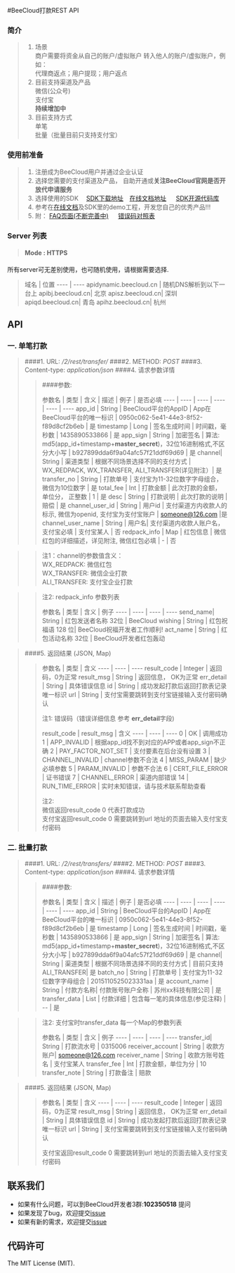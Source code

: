 #BeeCloud打款REST API

### 简介

>1. 场景  
>商户需要将资金从自己的账户/虚拟账户 转入他人的账户/虚拟账户，例如：  
>代理商返点；用户提现；用户返点
>2. 目前支持渠道及产品  
>微信(公众号)  
>支付宝  
>**持续增加中**
>3. 目前支持方式  
>单笔  
>批量（批量目前只支持支付宝）
	
### 使用前准备
> 1. 注册成为BeeCloud用户并通过企业认证
> 3. 选择您需要的支付渠道及产品， 自助开通或**关注BeeCloud官网是否开放代申请服务**
> 4. 选择使用的SDK  &ensp;&ensp;[SDK下载地址](https://beecloud.cn/download/)&ensp;&ensp;[在线文档地址](https://beecloud.cn/doc/) &ensp;&ensp; [SDK开源代码库](https://github.com/beecloud/)
> 5. 参考在[在线文档](https://beecloud.cn/doc/)及SDK里的demo工程，开发您自己的优秀产品!!!
> 6. 附： [FAQ页面(不断完善中)](https://beecloud.cn/faq/) &ensp;&ensp; [错误码对照表](https://github.com/beecloud/beecloud-rest-api/tree/master/error%20code)

### Server 列表
>#### Mode : HTTPS
所有server可无差别使用，也可随机使用，请根据需要选择.

>域名 | 位置
---- | ----
apidynamic.beecloud.cn | 随机DNS解析到以下一台上
apibj.beecloud.cn| 北京 
apisz.beecloud.cn| 深圳 
apiqd.beecloud.cn| 青岛 
apihz.beecloud.cn| 杭州 
	
## API

### 一. 单笔打款
> ####1. URL: */2/rest/transfer/*
> ####2. METHOD: *POST*
> ####3. Content-type: *application/json*
> ####4. 请求参数详情
> > ####参数:
> > 
> > 参数名 | 类型 | 含义 | 描述 | 例子 | 是否必填
----  | ---- | ---- | ---- | ---- | ----
app_id | String | BeeCloud平台的AppID | App在BeeCloud平台的唯一标识 | 0950c062-5e41-44e3-8f52-f89d8cf2b6eb | 是
timestamp | Long | 签名生成时间 | 时间戳，毫秒数 | 1435890533866 | 是
app_sign | String | 加密签名 | 算法: md5(app\_id+timestamp+**master\_secret**)，32位16进制格式,不区分大小写 | b927899dda6f9a04afc57f21ddf69d69 | 是
channel| String | 渠道类型 | 根据不同场景选择不同的支付方式 | WX_REDPACK, WX\_TRANSFER, ALI\_TRANSFER(详见附注）| 是
transfer_no | String | 打款单号 | 支付宝为11-32位数字字母组合， 微信为10位数字 | 是
total_fee | Int | 打款金额 | 此次打款的金额， 单位分， 正整数 | 1 | 是
desc | String | 打款说明 | 此次打款的说明 | 赔偿 | 是
channel_user\_id | String | 用户id | 支付渠道方内收款人的标示, 微信为openid, 支付宝为支付宝账户 | someone@126.com |是
channel_user\_name | String | 用户名| 支付渠道内收款人账户名， 支付宝必填 | 支付宝某人 | 否
redpack_info | Map | 红包信息 | 微信红包的详细描述，详见附注, 微信红包必填 | - | 否

>> 注1：channel的参数值含义：  
WX\_REDPACK: 微信红包  
WX\_TRANSFER: 微信企业打款  
ALI_TRANSFER: 支付宝企业打款 

>> 注2: redpack_info 参数列表
>> 
>> 参数名 | 类型 | 含义 | 例子
---- | ---- | ---- | ----
send_name| String | 红包发送者名称 32位 | BeeCloud
wishing | String | 红包祝福语 128 位| BeeCloud祝福开发者工作顺利!
act_name | String | 红包活动名称 32位 | BeeCloud开发者红包轰动

> ####5. 返回结果 (JSON, Map)
>> 
>> 参数名 | 类型 | 含义 
---- | ---- | ----
result_code | Integer | 返回码，0为正常
result_msg  | String | 返回信息， OK为正常
err_detail  | String | 具体错误信息
id  | String | 成功发起打款后返回打款表记录唯一标识
url | String | 支付宝需要跳转到支付宝链接输入支付密码确认
>> 
>> 注1: 错误码（错误详细信息 参考 **err_detail**字段)
>> 
>> result_code | result_msg             | 含义
----        | ----      		       | ----
0           | OK                     | 调用成功
1           | APP\_INVALID           | 根据app\_id找不到对应的APP或者app\_sign不正确
2           | PAY\_FACTOR_NOT\_SET   | 支付要素在后台没有设置
3           | CHANNEL\_INVALID       | channel参数不合法
4           | MISS\_PARAM            | 缺少必填参数
5           | PARAM\_INVALID         | 参数不合法
6           | CERT\_FILE\_ERROR      | 证书错误
7           | CHANNEL\_ERROR         | 渠道内部错误
14          | RUN\_TIME_ERROR        | 实时未知错误，请与技术联系帮助查看
>> 
>> 注2:  
>> 微信返回result_code 0 代表打款成功  
>> 支付宝返回result\_code 0 需要跳转到url 地址的页面去输入支付宝支付密码
>> 

### 二. 批量打款

> ####1. URL: */2/rest/transfers/*
> ####2. METHOD: *POST*
> ####3. Content-type: *application/json*
> ####4. 请求参数详情
> > ####参数:
> > 
> > 参数名 | 类型 | 含义 | 描述 | 例子 | 是否必填
----  | ---- | ---- | ---- | ---- | ----
app_id | String | BeeCloud平台的AppID | App在BeeCloud平台的唯一标识 | 0950c062-5e41-44e3-8f52-f89d8cf2b6eb | 是
timestamp | Long | 签名生成时间 | 时间戳，毫秒数 | 1435890533866 | 是
app_sign | String | 加密签名 | 算法: md5(app\_id+timestamp+**master\_secret**)，32位16进制格式,不区分大小写 | b927899dda6f9a04afc57f21ddf69d69 | 是
channel| String | 渠道类型 | 根据不同场景选择不同的支付方式 | 目前只支持ALI\_TRANSFER| 是
batch_no | String | 打款单号 | 支付宝为11-32位数字字母组合 | 2015110525023331aa | 是
account_name | String | 付款方名称| 付款账号账户全称 | 苏州xx科技有限公司 | 是
transfer_data | List<Map> | 付款详细 | 包含每一笔的具体信息(参见注释) |  -- | 是

>> 注2: 支付宝时transfer_data 每一个Map的参数列表
>> 
>> 参数名 | 类型 | 含义 | 例子
---- | ---- | ---- | ----
transfer_id| String | 打款流水号 | 0315006
receiver_account | String | 收款方账户| someone@126.com
receiver_name | String | 收款方账号姓名 | 支付宝某人
transfer_fee | Int | 打款金额，单位为分 | 10
transfer_note | String | 打款备注 | 赔款

> ####5. 返回结果 (JSON, Map)
>> 
>> 参数名 | 类型 | 含义 
---- | ---- | ----
result_code | Integer | 返回码，0为正常
result_msg  | String | 返回信息， OK为正常
err_detail  | String | 具体错误信息
id  | String | 成功发起打款后返回打款表记录唯一标识
url | String | 支付宝需要跳转到支付宝链接输入支付密码确认
>> 
>> 支付宝返回result\_code 0 需要跳转到url 地址的页面去输入支付宝支付密码

## 联系我们
- 如果有什么问题，可以到BeeCloud开发者3群:**102350518** 提问
- 如果发现了bug，欢迎提交[issue](https://github.com/beecloud/beecloud-rest-api/issues)
- 如果有新的需求，欢迎提交[issue](https://github.com/beecloud/beecloud-rest-api/issues)

## 代码许可
The MIT License (MIT).



